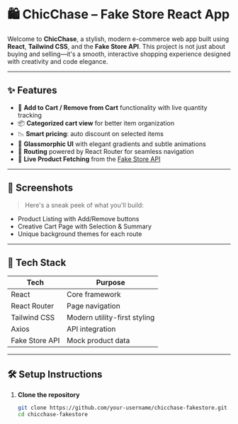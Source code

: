 # 🛍️ ChicChase – Fake Store React App

Welcome to **ChicChase**, a stylish, modern e-commerce web app built using **React**, **Tailwind CSS**, and the **Fake Store API**. This project is not just about buying and selling—it's a smooth, interactive shopping experience designed with creativity and code elegance.

---

## ✨ Features

- 🛒 **Add to Cart / Remove from Cart** functionality with live quantity tracking
- 📦 **Categorized cart view** for better item organization
- 📉 **Smart pricing**: auto discount on selected items
- 🎨 **Glassmorphic UI** with elegant gradients and subtle animations
- 🚀 **Routing** powered by React Router for seamless navigation
- 📡 **Live Product Fetching** from the [Fake Store API](https://fakestoreapi.com)

---

## 📸 Screenshots

> Here's a sneak peek of what you'll build:
- Product Listing with Add/Remove buttons
- Creative Cart Page with Selection & Summary
- Unique background themes for each route

---

## 🧰 Tech Stack

| Tech           | Purpose                          |
|----------------|----------------------------------|
| React          | Core framework                   |
| React Router   | Page navigation                  |
| Tailwind CSS   | Modern utility-first styling     |
| Axios          | API integration                  |
| Fake Store API | Mock product data                |

---

## 🛠️ Setup Instructions

1. **Clone the repository**
   ```bash
   git clone https://github.com/your-username/chicchase-fakestore.git
   cd chicchase-fakestore

